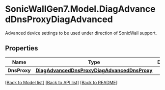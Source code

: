 # SonicWallGen7.Model.DiagAdvancedDnsProxyDiagAdvanced
Advanced device settings to be used under direction of SonicWall support.

## Properties

Name | Type | Description | Notes
------------ | ------------- | ------------- | -------------
**DnsProxy** | [**DiagAdvancedDnsProxyDiagAdvancedDnsProxy**](DiagAdvancedDnsProxyDiagAdvancedDnsProxy.md) |  | [optional] 

[[Back to Model list]](../README.md#documentation-for-models) [[Back to API list]](../README.md#documentation-for-api-endpoints) [[Back to README]](../README.md)

